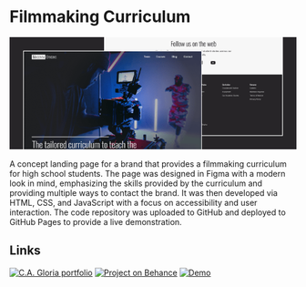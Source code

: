 # Filmmaking Curriculum

![Preview of the landing page](./thumbnail.png)

A concept landing page for a brand that provides a filmmaking curriculum for high school students. The page was designed in Figma with a modern look in mind, emphasizing the skills provided by the curriculum and providing multiple ways to contact the brand. It was then developed via HTML, CSS, and JavaScript with a focus on accessibility and user interaction. The code repository was uploaded to GitHub and deployed to GitHub Pages to provide a live demonstration.

## Links

[![C.A. Gloria portfolio](https://img.shields.io/badge/My_Portfolio-2a2c36?style=for-the-badge)](https://cagloria.webflow.io/)
[![Project on Behance](https://img.shields.io/badge/See_design_on_behance-1769FF?style=for-the-badge&logo=behance)](https://www.behance.net/gallery/192305587/Filmmaking-Curriculum-Landing-Page-Web-Design)
[![Demo](https://img.shields.io/badge/Demo-F7F7F7?style=for-the-badge)](https://cagloria.github.io/filmmaking-curriculum/)
